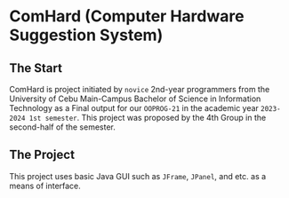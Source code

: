 # ComHard (Computer Hardware Suggestion System)


## The Start
ComHard is project initiated by `novice` 2nd-year programmers from the University of Cebu Main-Campus Bachelor of Science in Information Technology 
as a Final output for our `OOPROG-21` in the academic year `2023-2024 1st semester`. This project was proposed by the
4th Group in the second-half of the semester.

## The Project
This project uses basic Java GUI such as `JFrame`, `JPanel`, and etc. as a means of interface. 